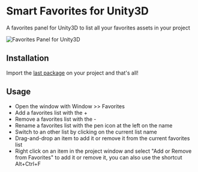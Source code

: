 # Smart Favorites for Unity3D

A favorites panel for Unity3D to list all your favorites assets in your project

![Favorites Panel for Unity3D](https://i.imgur.com/ZSp72hC.png)

## Installation

Import the [last package](https://github.com/nicoplv/smart-favorites/releases) on your project and that's all!

## Usage

- Open the window with Window >> Favorites
- Add a favorites list with the +
- Remove a favorites list with the -
- Rename a favorites list with the pen icon at the left on the name
- Switch to an other list by clicking on the current list name
- Drag-and-drop an item to add it or remove it from the current favorites list
- Right click on an item in the project window and select "Add or Remove from Favorites" to add it or remove it, you can also use the shortcut Alt+Ctrl+F
